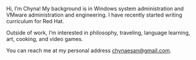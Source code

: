 Hi, I’m Chyna! My background is in Windows system administration and VMware administration and engineering. I have recently started writing curriculum for Red Hat.

Outside of work, I’m interested in philosophy, traveling, language learning, art, cooking, and video games. 

You can reach me at my personal address chynaesan@gmail.com.

<!---
chynasan/chynasan is a ✨ special ✨ repository because its `README.md` (this file) appears on your GitHub profile.
You can click the Preview link to take a look at your changes.
--->
